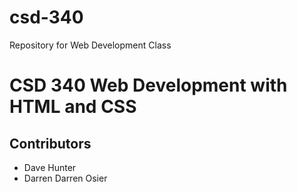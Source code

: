 # csd-340
 Repository for Web Development Class

<h1>CSD 340 Web Development with HTML and CSS</h1>
<h2>Contributors</h2>
<ul>
    <li>Dave Hunter</li>
    <li>Darren Darren Osier</li>
</ul>